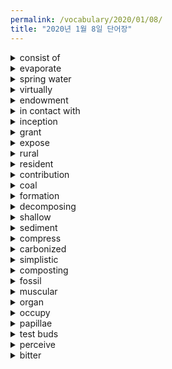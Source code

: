 ```yaml
---
permalink: /vocabulary/2020/01/08/
title: "2020년 1월 8일 단어장"
---
```


<details><summary>consist of</summary>
<p>~로 구성되다.</p>
</details>

<details><summary>evaporate</summary>
<p>증발하다.</p>
</details>

<details><summary>spring water</summary>
<p>샘물</p>
</details>

<details><summary>virtually</summary>
<p>사실상</p>
</details>

<details><summary>endowment</summary>
<p>기부</p>
</details>

<details><summary>in contact with</summary>
<p>~와 접촉하다.</p>
</details>

<details><summary>inception</summary>
<p>시작</p>
</details>

<details><summary>grant</summary>
<p>보조금</p>
</details>

<details><summary>expose</summary>
<p>노출시키다.</p>
</details>

<details><summary>rural</summary>
<p>시골의</p>
</details>

<details><summary>resident</summary>
<p>주민</p>
</details>

<details><summary>contribution</summary>
<p>기여</p>
</details>

<details><summary>coal</summary>
<p>석탄</p>
</details>

<details><summary>formation</summary>
<p>형성</p>
</details>

<details><summary>decomposing</summary>
<p>부패한</p>
</details>

<details><summary>shallow</summary>
<p>얕은</p>
</details>

<details><summary>sediment</summary>
<p>퇴적물</p>
</details>

<details><summary>compress</summary>
<p>압축하다.</p>
</details>

<details><summary>carbonized</summary>
<p>탄화된</p>
</details>

<details><summary>simplistic</summary>
<p>단순화한</p>
</details>

<details><summary>composting</summary>
<p>비료화처리</p>
</details>

<details><summary>fossil</summary>
<p>화석</p>
</details>

<details><summary>muscular</summary>
<p>근육의</p>
</details>

<details><summary>organ</summary>
<p>기관</p>
</details>

<details><summary>occupy</summary>
<p>차지하다.</p>
</details>

<details><summary>papillae</summary>
<p>돌기</p>
</details>

<details><summary>test buds</summary>
<p>미뢰</p>
</details>

<details><summary>perceive</summary>
<p>인지하다.</p>
</details>

<details><summary>bitter</summary>
<p>쓴</p>
</details>
